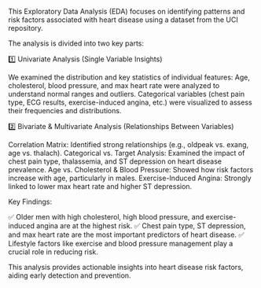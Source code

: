 This Exploratory Data Analysis (EDA) focuses on identifying patterns and risk factors associated with heart disease using a dataset from the UCI repository.

The analysis is divided into two key parts:

1️⃣ Univariate Analysis (Single Variable Insights)

We examined the distribution and key statistics of individual features:
Age, cholesterol, blood pressure, and max heart rate were analyzed to understand normal ranges and outliers.
Categorical variables (chest pain type, ECG results, exercise-induced angina, etc.) were visualized to assess their frequencies and distributions.

2️⃣ Bivariate & Multivariate Analysis (Relationships Between Variables)

Correlation Matrix: Identified strong relationships (e.g., oldpeak vs. exang, age vs. thalach).
Categorical vs. Target Analysis: Examined the impact of chest pain type, thalassemia, and ST depression on heart disease prevalence.
Age vs. Cholesterol & Blood Pressure: Showed how risk factors increase with age, particularly in males.
Exercise-Induced Angina: Strongly linked to lower max heart rate and higher ST depression.

Key Findings:

✅ Older men with high cholesterol, high blood pressure, and exercise-induced angina are at the highest risk.
✅ Chest pain type, ST depression, and max heart rate are the most important predictors of heart disease.
✅ Lifestyle factors like exercise and blood pressure management play a crucial role in reducing risk.

This analysis provides actionable insights into heart disease risk factors, aiding early detection and prevention. 
